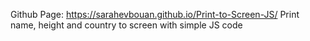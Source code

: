 Github Page: https://sarahevbouan.github.io/Print-to-Screen-JS/
Print name, height and country to screen with simple JS code
